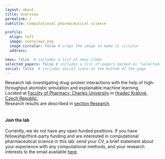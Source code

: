 ```yaml
---
layout: about
title: Overview
permalink: /
subtitle: Computational pharmaceutical science 

profile:
  align: left
  image: overview2.png
  image_circular: false # crops the image to make it circular
  address: 

news: false  # includes a list of news items
selected_papers: false # includes a list of papers marked as "selected={true}"
social: false  # includes social icons at the bottom of the page
---
```


Research lab investigating drug-protein interactions with the help of high-throughput atomistic simulation and explainable machine learning. 
<br>
Located at [Faculty of Pharmacy, Charles University](https://portal.faf.cuni.cz/Profile/Hruska-Eugen/) in [Hradec Králové, Czech Republic.](https://en.mapy.cz/zakladni?source=firm&id=360719&ds=2&x=15.8358164&y=50.2015221&z=5) 
<br>
Research results are described in [section Research](research). 
<br>
<br>


#### Join the lab
Currently, we do not have any open funded positions. If you have fellowship/third-party funding and are interested in computational pharmaceutical science in this lab: send your CV, a brief statement about your experience with any computational methods, and your research interests to the email available [here](https://hruska-lab.github.io/assets/pdf/Hruska-CV.pdf). 
